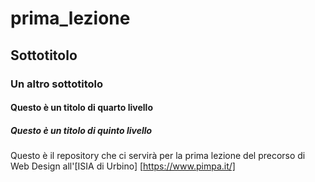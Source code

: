 # prima_lezione
## Sottotitolo
### Un altro sottotitolo
#### Questo è un titolo di quarto livello
##### Questo è un titolo di quinto livello

Questo è il repository che ci servirà per la prima lezione del precorso di Web Design all'[ISIA di Urbino] [https://www.pimpa.it/]
